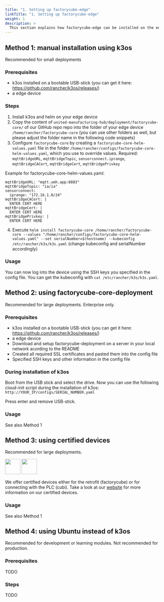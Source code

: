```yaml
---
title: "1. Setting up factorycube-edge"
linkTitle: "1. Setting up factorycube-edge"
weight: 1
description: >
  This section explains how factorycube-edge can be installed on the edge devices to extract and process data 
---
```


## Method 1: manual installation using k3os 
Recommended for small deployments 

### Prerequisites

- k3os installed on a bootable USB-stick (you can get it here: https://github.com/rancher/k3os/releases/)
- a edge device

### Steps

1. Install k3os and helm on your edge device
2. Copy the content of `united-manufacturing-hub/deployment/factorycube-core/` of our GitHub repo repo into the folder of your edge device `/home/rancher/factorycube-core` (you can use other folders as well, but please adjust the folder name in the following code snippets)
3. Configure `factorycube-core` by creating a `factorycube-core-helm-values.yaml` file in the folder `/home/rancher/configs/factorycube-core-helm-values.yaml`, which you use to override values. Required: `mqttBridgeURL`, `mqttBridgeTopic`, `sensorconnect.iprange`, `mqttBridgeCACert`, `mqttBridgeCert`, `mqttBridgePrivkey`

Example for factorycube-core-helm-values.yaml:
```
mqttBridgeURL: "mqtt.umh.app:8883"
mqttBridgeTopic: "ia/ia"
sensorconnect:
  iprange: "172.16.1.0/24"
mqttBridgeCACert: |
  ENTER CERT HERE
mqttBridgeCert: |
  ENTER CERT HERE
mqttBridgePrivkey: |
  ENTER CERT HERE
```

4. Execute `helm install factorycube-core /home/rancher/factorycube-core --values "/home/rancher/configs/factorycube-core-helm-values.yaml" --set serialNumber=$(hostname) --kubeconfig /etc/rancher/k3s/k3s.yaml` (change kubeconfig and serialNumber accordingly)

### Usage

You can now log into the device using the SSH keys you specified in the config file. You can get the kubeconfig with `cat /etc/rancher/k3s/k3s.yaml`.

## Method 2: using factorycube-core-deployment
Recommended for large deployments. Enterprise only.

### Prerequisites

- k3os installed on a bootable USB-stick (you can get it here: https://github.com/rancher/k3os/releases/)
- a edge device
- Download and setup factorycube-deployment on a server in your local network acording to the README
- Created all required SSL certificates and pasted them into the config file
- Specified SSH keys and other information in the config file

### During installation of k3os

Boot from the USB stick and select the drive. Now you can use the following cloud-init script during the installation of k3os: `http://YOUR_IP/configs/SERIAL_NUMBER.yaml`

Press enter and remove USB-stick.

### Usage

See also Method 1

## Method 3: using certified devices
Recommended for large deployments. 

<img src="/images/products/factorycube.png" style="height: 50px !important"> <img src="/images/products/cubi.png" style="height: 50px !important">

We offer certified devices either for the retrofit (factorycube) or for connecting with the PLC (cubi). Take a look at our [website](https://united-manufacturing-hub.com) for more information on our certified devices.

### Usage

See also Method 1

## Method 4: using Ubuntu instead of k3os
Recommended for development or learning modules. Not recommended for production.

### Prerequisites

TODO

### Steps

TODO
